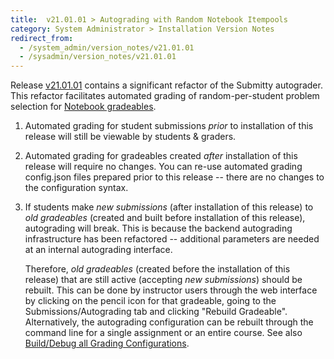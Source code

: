 ```yaml
---
title:  v21.01.01 > Autograding with Random Notebook Itempools
category: System Administrator > Installation Version Notes
redirect_from:
  - /system_admin/version_notes/v21.01.01
  - /sysadmin/version_notes/v21.01.01
---
```



Release [v21.01.01](https://github.com/Submitty/Submitty/releases/v21.01.01)
contains a significant refactor of the Submitty
autograder.  This refactor facilitates automated grading of
random-per-student problem selection for
[Notebook gradeables](/instructor/assignment_configuration/notebook).


1. Automated grading for student submissions *prior* to installation
   of this release will still be viewable by students & graders.


2. Automated grading for gradeables created *after* installation of
   this release will require no changes.  You can re-use automated
   grading config.json files prepared prior to this release -- there
   are no changes to the configuration syntax.


3. If students make *new submissions* (after installation of this
   release) to *old gradeables* (created and built before installation
   of this release), autograding will break.  This is because the
   backend autograding infrastructure has been refactored -- additional
   parameters are needed at an internal autograding interface.

   Therefore, *old gradeables* (created before the installation of
   this release) that are still active (accepting *new submissions*)
   should be rebuilt.  This can be done by instructor users through
   the web interface by clicking on the pencil icon for that
   gradeable, going to the Submissions/Autograding tab and clicking
   "Rebuild Gradeable".  Alternatively, the autograding configuration
   can be rebuilt through the command line for a single assignment or
   an entire course.  See also
   [Build/Debug all Grading Configurations](/instructor/assignment_preparation/index#builddebug-all-grading-configurations).

